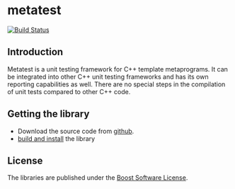 metatest
========

[![Build Status](https://secure.travis-ci.org/sabel83/metatest.png?branch=master "Build Status")](http://travis-ci.org/sabel83/metatest)

Introduction
------------

Metatest is a unit testing framework for C++ template metaprograms. It can be
integrated into other C++ unit testing frameworks and has its own reporting
capabilities as well. There are no special steps in the compilation of unit
tests compared to other C++ code.

Getting the library
-------------------

* Download the source code from [github](http://github.com/sabel83/metatest).
* [build and install](http://abel.web.elte.hu/metatest/build.html) the library

License
-------

The libraries are published under the
[Boost Software License](http://www.boost.org/LICENSE_1_0.txt).



